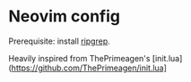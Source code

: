 # Neovim config

Prerequisite: install [ripgrep](https://github.com/BurntSushi/ripgrep).

Heavily inspired from ThePrimeagen's [init.lua](https://github.com/ThePrimeagen/init.lua]
